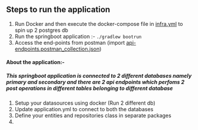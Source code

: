 ## Steps to run the application

1. Run Docker and then execute the docker-compose file in [infra.yml](deployment%2Finfra.yml) to spin up 2 postgres db
2. Run the springboot application :- `./gradlew bootrun`
3. Access the end-points from postman (import [api-endpoints.postman_collection.json](postman%2Fapi-endpoints.postman_collection.json))

#### About the application:-  

##### This springboot application is connected to 2 different databases namely primary and secondary and there are 2 api endpoints which perfoms 2 post operations in different tables belonging to different database

1. Setup your datasources using docker (Run 2 different db)
2. Update application.yml to connect to both the databases
3. Define your entities and repositories class in separate packages
4. 